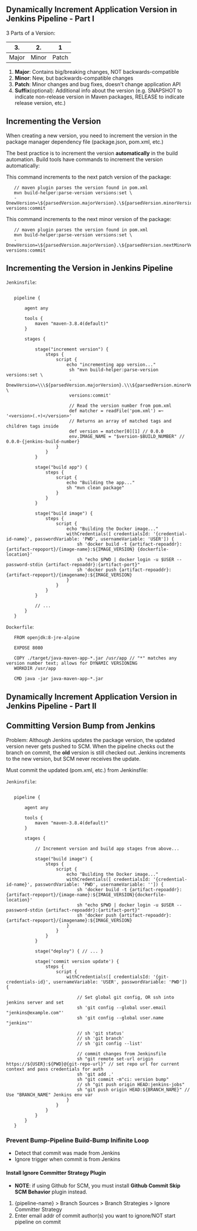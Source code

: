 ## Dynamically Increment Application Version in Jenkins Pipeline - Part I

3 Parts of a Version:

|   **3**.  |   **2**.  |   **1**   |
|-----------|-----------|-----------|
|   Major   |   Minor   |   Patch   |
 

 1. **Major**: Contains big/breaking changes, NOT backwards-compatible
 2. **Minor**: New, but backwards-compatible changes
 3. **Patch**: Minor changes and bug fixes, doesn't change application API
 4. **Suffix**(optional): Additional info about the version (e.g. SNAPSHOT to indicate non-release version in Maven packages, RELEASE to indicate release version, etc.)

 ## Incrementing the Version
 When creating a new version, you need to increment the version in the package manager dependency file (package.json, pom.xml, etc.)

 The best practice is to increment the version **automatically** in the build automation. Build tools have commands to increment the version automatically:

This command increments to the next patch version of the package:
 ```
    // maven plugin parses the version found in pom.xml
    mvn build-helper:parse-version versions:set \
    -DnewVersion=\${parsedVersion.majorVersion}.\${parsedVersion.minorVersion}.\${parsedVersion.nextIncrementalVersion} versions:commit
 ```

 This command increments to the next minor version of the package:
 ```
    // maven plugin parses the version found in pom.xml
    mvn build-helper:parse-version versions:set \
    -DnewVersion=\${parsedVersion.majorVersion}.\${parsedVersion.nextMinorVersion}.\${parsedVersion.incrementalVersion} versions:commit
 ```

 ## Incrementing the Version in Jenkins Pipeline

 `Jenkinsfile`:

 ```
    
    pipeline {

        agent any

        tools {
            maven "maven-3.8.4(default)"
        }

        stages {

            stage("increment version") {
                steps {
                    script {
                        echo "incrementing app version..."
                         sh "mvn build-helper:parse-version versions:set \
                         -DnewVersion=\\\${parsedVersion.majorVersion}.\\\${parsedVersion.minorVersion}.\\\${parsedVersion.nextIncrementalVersion} \
                         versions:commit'
                         
                         // Read the version number from pom.xml
                         def matcher = readFile('pom.xml') =~ '<version>(.+)</version>'
                         // Returns an array of matched tags and children tags inside
                         def version = matcher[0][1] // 0.0.0
                         env.IMAGE_NAME = "$version-$BUILD_NUMBER" // 0.0.0-{jenkins-build-number}
                    }
                }
            }

            stage("build app") {
                steps {
                    script {
                        echo "Building the app..."
                        sh "mvn clean package"
                    }
                }
            }

            stage("build image") {
                steps {
                    script {
                        echo "Building the Docker image..."
                        withCredentials([ credentialsId: '{credential-id-name}', passwordVariable: 'PWD', usernameVariable: 'USER']) {
                            sh 'docker build -t {artifact-repoaddr}:{artifact-repoport}/{image-name}:${IMAGE_VERSION} {dockerfile-location}'
                            sh "echo $PWD | docker login -u $USER --password-stdin {artifact-repoaddr}:{artifact-port}"
                            sh 'docker push {artifact-repoaddr}:{artifact-repoport}/{imagename}:${IMAGE_VERSION}
                        }
                    }
                }
            }

            // ...
        }
    }

 ```

 `Dockerfile`:

 ```
    FROM openjdk:8-jre-alpine

    EXPOSE 8080

    COPY ./target/java-maven-app-*.jar /usr/app // "*" matches any version number text; allows for DYNAMIC VERSIONING
    WORKDIR /usr/app

    CMD java -jar java-maven-app-*.jar
 ```

## Dynamically Increment Application Version in Jenkins Pipeline - Part II

## Committing Version Bump from Jenkins
Problem: Although Jenkins updates the package version, the updated version never gets pushed to SCM. When the pipeline checks out the branch on commit, the **old** version is still checked out. Jenkins increments to the new version, but SCM never receives the update.

Must commit the updated (pom.xml, etc.) from Jenkinsfile:

`Jenkinsfile`:

 ```
    
    pipeline {

        agent any

        tools {
            maven "maven-3.8.4(default)"
        }

        stages {

            // Increment version and build app stages from above...

            stage("build image") {
                steps {
                    script {
                        echo "Building the Docker image..."
                        withCredentials([ credentialsId: '{credential-id-name}', passwordVariable: 'PWD', usernameVariable: '']) {
                            sh 'docker build -t {artifact-repoaddr}:{artifact-repoport}/{image-name}:${IMAGE_VERSION}{dockerfile-location}'
                            sh "echo $PWD | docker login -u $USER --password-stdin {artifact-repoaddr}:{artifact-port}"
                            sh 'docker push {artifact-repoaddr}:{artifact-repoport}/{imagename}:${IMAGE_VERSION}
                        }
                    }
                }
            }

            stage("deploy") { // ... }

            stage('commit version update') {
                steps {
                    script {
                        withCredentials([ credentialsId: '{git-credentials-id}', usernameVariable: 'USER', passwordVariable: 'PWD']) {

                            // Set global git config, OR ssh into jenkins server and set
                            sh 'git config --global user.email "jenkins@example.com"'
                            sh 'git config --global user.name "jenkins"'

                            // sh 'git status'
                            // sh 'git branch'
                            // sh 'git config --list'

                            // commit changes from Jenkinsfile
                            sh "git remote set-url origin https://${USER}:${PWD}@{git-repo-url}" // set repo url for current context and pass credentials for auth
                            sh 'git add .'
                            sh "git commit -m"ci: version bump"
                            // sh "git push origin HEAD:jenkins-jobs"
                            sh "git push origin HEAD:${BRANCH_NAME}" // Use "BRANCH_NAME" Jenkins env var
                        }
                    }
                }
            }
        }
    }

```

### Prevent Bump-Pipeline Build-Bump Inifinite Loop

 - Detect that commit was made from Jenkins
 - Ignore trigger when commit is from Jenkins

#### Install Ignore Committer Strategy Plugin

- **NOTE**: if using Github for SCM, you must install **Github Commit Skip SCM Behavior** plugin instead.

1. {pipeline-name} > Branch Sources > Branch Strategies > Ignore Committer Strategy
2. Enter email addr of commit author(s) you want to ignore/NOT start pipeline on commit



